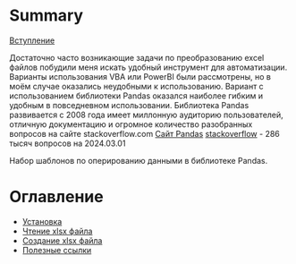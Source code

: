 # Summary

[Вступление](README.md)

Достаточно часто возникающие задачи по преобразованию excel файлов побудили меня искать удобный инструмент для автоматизации. Варианты использования VBA или PowerBI были рассмотрены, но в моём случае оказались неудобными к использованию.
Вариант с использованием библиотеки Pandas оказался наиболее гибким и удобным в повседневном использовании. Библиотека Pandas развивается с 2008 года имеет миллонную аудиторию пользователей, отличную документацию и огромное количество разобранных вопросов на сайте stackoverflow.com
[Сайт Pandas](https://pandas.pydata.org/about/)
[stackoverflow](https://stackoverflow.com/questions/tagged/pandas) - 286 тысяч вопросов на 2024.03.01

Набор шаблонов по оперированию данными в библиотеке Pandas.

# Оглавление

- [Установка](guide/installation.md)
- [Чтение xlsx файла](guide/load.md)
- [Создание xlsx файла](guide/creating.md)
- [Полезные ссылки](guide/reading.md)
